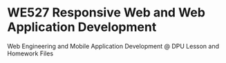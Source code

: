# WE527 Responsive Web and Web Application Development

Web Engineering and Mobile Application Development @ DPU Lesson and Homework Files
